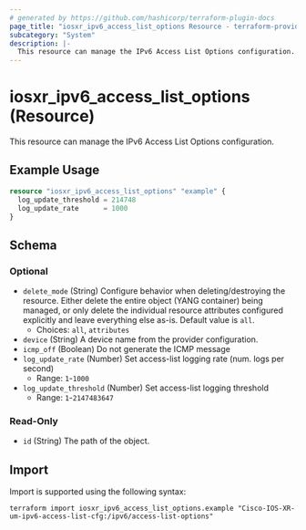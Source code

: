 ```yaml
---
# generated by https://github.com/hashicorp/terraform-plugin-docs
page_title: "iosxr_ipv6_access_list_options Resource - terraform-provider-iosxr"
subcategory: "System"
description: |-
  This resource can manage the IPv6 Access List Options configuration.
---
```


# iosxr_ipv6_access_list_options (Resource)

This resource can manage the IPv6 Access List Options configuration.

## Example Usage

```terraform
resource "iosxr_ipv6_access_list_options" "example" {
  log_update_threshold = 214748
  log_update_rate      = 1000
}
```

<!-- schema generated by tfplugindocs -->
## Schema

### Optional

- `delete_mode` (String) Configure behavior when deleting/destroying the resource. Either delete the entire object (YANG container) being managed, or only delete the individual resource attributes configured explicitly and leave everything else as-is. Default value is `all`.
  - Choices: `all`, `attributes`
- `device` (String) A device name from the provider configuration.
- `icmp_off` (Boolean) Do not generate the ICMP message
- `log_update_rate` (Number) Set access-list logging rate (num. logs per second)
  - Range: `1`-`1000`
- `log_update_threshold` (Number) Set access-list logging threshold
  - Range: `1`-`2147483647`

### Read-Only

- `id` (String) The path of the object.

## Import

Import is supported using the following syntax:

```shell
terraform import iosxr_ipv6_access_list_options.example "Cisco-IOS-XR-um-ipv6-access-list-cfg:/ipv6/access-list-options"
```

